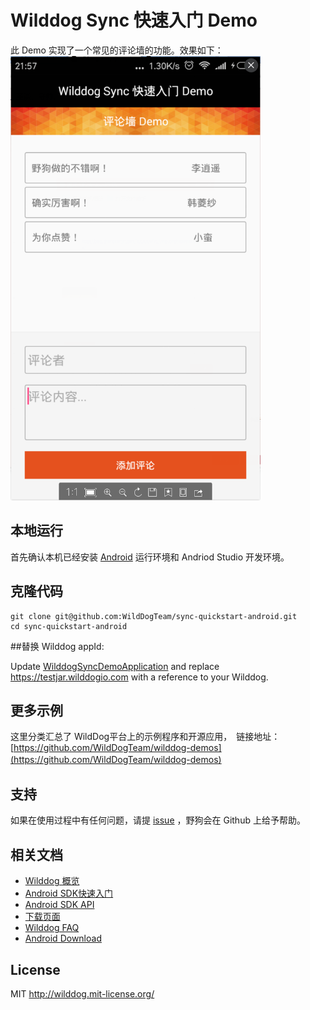 # Wilddog Sync 快速入门 Demo

此 Demo 实现了一个常见的评论墙的功能。效果如下：
 <img src="/images/saveapp.png" alt="yourApp" width="400">

## 本地运行
首先确认本机已经安装 [Android](http://developer.android.com/index.html) 运行环境和 Andriod Studio 开发环境。

## 克隆代码

    git clone git@github.com:WildDogTeam/sync-quickstart-android.git
    cd sync-quickstart-android

##替换 Wilddog appId:

Update [WilddogSyncDemoApplication](/app/src/main/java/com/wilddog/wilddogsyncdemo/WilddogSyncDemoApplication.java) and replace https://testjar.wilddogio.com with a reference to your Wilddog.

## 更多示例

这里分类汇总了 WildDog平台上的示例程序和开源应用，　链接地址：[https://github.com/WildDogTeam/wilddog-demos](https://github.com/WildDogTeam/wilddog-demos)
　　
## 支持

如果在使用过程中有任何问题，请提 [issue](https://github.com/WildDogTeam/sync-quickstart-android/issues) ，野狗会在 Github 上给予帮助。

## 相关文档

* [Wilddog 概览](https://docs.wilddog.com/overview/index.html)
* [Android SDK快速入门](https://docs.wilddog.com/quickstart/sync/android.html)
* [Android SDK API](https://docs.wilddog.com/api/sync/android.html)
* [下载页面](https://www.wilddog.com/download/)
* [Wilddog FAQ](https://z.wilddog.com/questions)
* [Android Download](http://developer.android.com/sdk/index.html)

## License
MIT
http://wilddog.mit-license.org/
